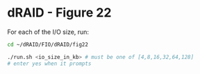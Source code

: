 # dRAID - Figure 22

For each of the I/O size, run:
```Bash
cd ~/dRAID/FIO/dRAID/fig22

./run.sh <io_size_in_kb> # must be one of [4,8,16,32,64,128]
# enter yes when it prompts
```